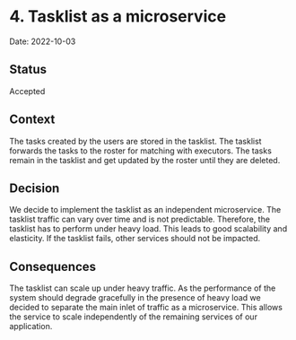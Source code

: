 # 4. Tasklist as a microservice

Date: 2022-10-03

## Status

Accepted

## Context

The tasks created by the users are stored in the tasklist. 
The tasklist forwards the tasks to the roster for matching with executors.
The tasks remain in the tasklist and get updated by the roster until they are deleted.

## Decision

We decide to implement the tasklist as an independent microservice.
The tasklist traffic can vary over time and is not predictable. Therefore, the tasklist has to perform under heavy load. This leads to good scalability and elasticity.
If the tasklist fails, other services should not be impacted.

## Consequences

The tasklist can scale up under heavy traffic. As the performance of the system should degrade gracefully in the presence of heavy load we decided to separate the main inlet of traffic as a microservice. This allows the service to scale independently of the remaining services of our application.
